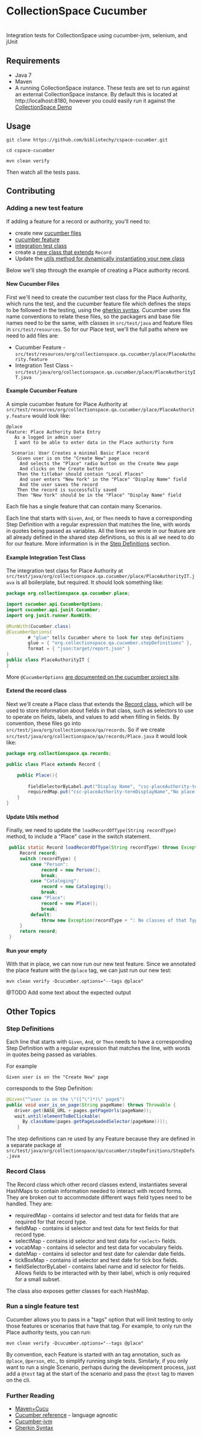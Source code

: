#
# CollectionSpace Cucumber 
#
Integration tests for CollectionSpace using cucumber-jvm, selenium, and jUnit

## Requirements
* Java 7
* Maven
* A running CollectionSpace instance. These tests are set to run against an external CollectionSpace instance. By default this is located at http://localhost:8180, however you could easily run it against the [CollectionSpace Demo](http://demo.collections.org:8080)

## Usage
`git clone https://github.com/bibliotechy/cspace-cucumber.git`

`cd cspace-cucumber`

`mvn clean verify`

Then watch all the tests pass.

## Contributing

### Adding a new test feature
If adding a feature for a record or authority, you'll need to:

* create new [cucumber files](#new-cucumber-files)
 * [cucumber feature](#example-cucumber-feature)
 * [integration test class](#example-integration-test-class)
* create a [new class that extends](#extend-the-record-class) `Record`
* Update the [utils method for dynamically instantiating your new class](#update-utils-method) 

Below we'll step through the example of creating a Place authority record.

#### New Cucumber Files
First we'll need to create the cucumber test class for the Place Authority, which runs the test, and the cucumber feature file which defines the steps to be followed in the testing, using the [gherkin syntax](https://github.com/cucumber/cucumber/wiki/Gherkin). Cucumber uses file name conventions to relate these files, so the packagers and base file names need to be the same,  with classes in  `src/test/java` and feature files in `src/test/resources`. So for our Place test, we'll the full paths where we need to add files are:

* Cucumber Feature - `src/test/resources/org/collectionspace.qa.cucumber/place/PlaceAuthority.feature`
* Integration Test Class - `src/test/java/org/collectionspace.qa.cucumber/place/PlaceAuthorityIT.java` 

#### Example Cucumber Feature
A simple cucumber feature for Place Authority at `src/test/resources/org/collectionspace.qa.cucumber/place/PlaceAuthority.feature` would look like:

```gherkin
@place
Feature: Place Authority Data Entry
   As a logged in admin user 
   I want to be able to enter data in the Place authority form 
   
  Scenario: User Creates a minimal Basic Place record
    Given user is on the "Create New" page
     And selects the "Place" radio button on the Create New page
     And clicks on the Create button
    Then the titlebar should contain "Local Places"
     And user enters "New York" in the "Place" "Display Name" field
     And the user saves the record
    Then the record is successfully saved
    Then "New York" should be in the "Place" "Display Name" field
```
Each file has a single feature that can contain many Scenarios.

Each line that starts with `Given`, `And`, or `Then` needs to have a corresponding Step Definition with a regular 
expression that matches the line, with words in quotes being passed as variables. All the lines we wrote in our 
feature are all already defined in the shared step definitions, so this is all we need to do for our feature. 
More information is in the [Step Definitions](#step-definition) section.


#### Example Integration Test Class
The integration test class for Place Authority at `src/test/java/org/collectionspace.qa.cucumber/place/PlaceAuthorityIT.java` is all boilerplate, but required. It should look something like:

```java
package org.collectionspace.qa.cucumber.place;

import cucumber.api.CucumberOptions;
import cucumber.api.junit.Cucumber;
import org.junit.runner.RunWith;

@RunWith(Cucumber.class)
@CucumberOptions(
        # "glue" tells Cucumber where to look for step definitions
        glue = { "org.collectionspace.qa.cucumber.stepDefinitions" }, 
        format = { "json:target/report.json" }
)
public class PlaceAuthorityIT {
}
```

More `@CucumberOptions` [are documented on the cucumber project site](https://cucumber.io/docs/reference/jvm#configuration).

#### Extend the record class
Next we'll create a Place class that extends the [Record class](#record-class), which will be used to store information about fields in that class, such as selectors to use to operate on fields, labels, and values to add when filling in fields.
By convention, these files go into `src/test/java/org/collectionspace/qa/records`. So if we create `src/test/java/org/collectionspace/qa/records/Place.java` it would look like:

```java
package org.collectionspace.qa.records;

public class Place extends Record {

    public Place(){
        
        fieldSelectorByLabel.put("Display Name", "csc-placeAuthority-termDisplayName");
        requiredMap.put("csc-placeAuthority-termDisplayName","No place like Home");
    }
}
```

#### Update Utils method
Finally, we need to update the `loadRecordOfType(String recordType)` method, to include a "Place" case in the switch statement.
```java
 public static Record loadRecordOfType(String recordType) throws Exception{
     Record record;
     switch (recordType) {
         case "Person":
             record = new Person();
             break;
         case "Cataloging":
             record = new Cataloging();
             break;
         case "Place":
             record = new Place();
             break;
         default:
             throw new Exception(recordType + ": No classes of that Type known");
     }
     return record;
 }
```

#### Run your empty 
With that in place, we can now run our new test feature. Since we annotated the place feature with the `@place` tag, we can just run our new test:

`mvn clean verify -Dcucumber.options="--tags @place"`

@TODO Add some text about the expected output

## Other Topics

### Step Definitions

Each line that starts with `Given`, `And`, or `Then` needs to have a corresponding Step Definition with a regular 
expression that matches the line, with words in quotes being passed as variables.

For example

```gherkin
Given user is on the "Create New" page
```
corresponds to the Step Definition:
```java
@Given("^user is on the \"([^\"]*)\" page$")
public void user_is_on_page(String pageName) throws Throwable {
   driver.get(BASE_URL + pages.getPageUrls(pageName));
   wait.until(elementToBeClickable(
      By.className(pages.getPageLoadedSelector(pageName))));
    }
```
The step definitions can re used by any Feature because they are defined in a separate package at 
`src/test/java/org/collectionspace/qa/cucumber/stepDefinitions/StepDefs.java`
 

### Record Class
The Record class which other record classes extend, instantiates several HashMaps to contain information needed to interact 
with record forms. They are broken out to accommodate different ways field types need to be handled. They are:

* requiredMap - contains id selector and test data for fields that are required for that record type.
* fieldMap - contains id selector and test data for text fields for that record type.
* selectMap - contains id selector and test data for `<select>` fields.
* vocabMap - contains id selector and test data for vocabulary fields.
* dateMap - contains id selector and test date for calendar date fields.
* tickBoxMap - contains id selector and test date for tick box fields.
* fieldSelectorByLabel - contains label name and id selector for fields. Allows fields to be interacted with by their label, which is only required for a small subset. 

The class also exposes getter classes for each HashMap.

### Run a single feature test

Cucumber allows you to pass in a "tags" option that will limit testing to only those features or scenarios that have that tag. For example, to only run the Place authority tests, you can run:

`mvn clean verify -Dcucumber.options="--tags @place"`
 
By convention, each Feature is started with an tag annotation, such as  `@place`, `@person`, etc., to simplify running single tests. Similarly, 
if you only want to run a single Scenario, perhaps during the development process, just add a `@test` tag at the start of the scenario and pass the `@test` tag to maven on the cli. 

### Further Reading
* [Maven+Cucu](http://www.weblogism.com/item/334/integration-tests-with-cucumber-selenium-and-maven)
* [Cucumber reference](https://cucumber.io/docs/reference) - language agnostic
* [Cucumber-jvm](https://cucumber.io/docs/reference/jvm) 
* [Gherkin Syntax](https://github.com/cucumber/cucumber/wiki/Gherkin)